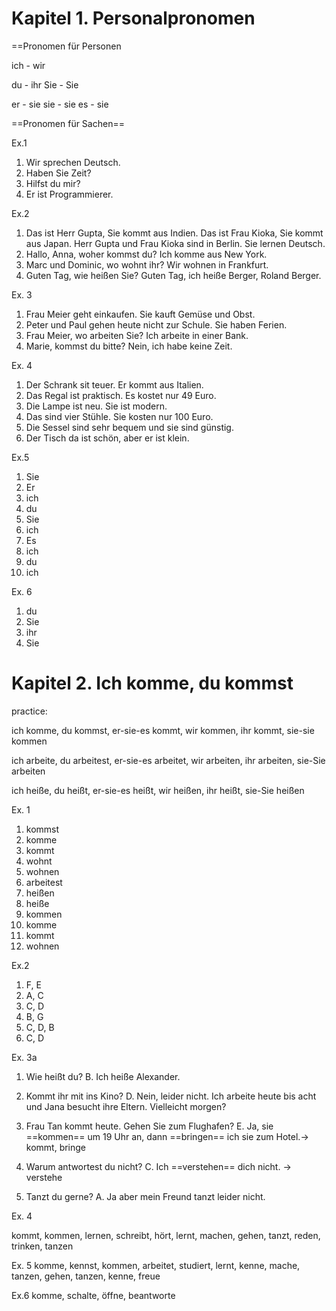 
# Kapitel 1. Personalpronomen


==Pronomen für Personen

ich - wir

du - ihr
Sie - Sie

er - sie
sie - sie
es - sie

==Pronomen für Sachen==

Ex.1

1. Wir sprechen Deutsch.
2. Haben Sie Zeit?
3. Hilfst du mir?
4. Er ist Programmierer.

Ex.2

1. Das ist Herr Gupta, Sie kommt aus Indien.
    Das ist Frau Kioka, Sie kommt aus Japan.
    Herr Gupta und Frau Kioka sind in Berlin. Sie lernen Deutsch.
2. Hallo, Anna, woher kommst du? Ich komme aus New York.
3. Marc und Dominic, wo wohnt ihr? Wir wohnen in Frankfurt.
4. Guten Tag, wie heißen Sie? Guten Tag, ich heiße Berger, Roland Berger.

Ex. 3

1. Frau Meier geht einkaufen. Sie kauft Gemüse und Obst.
2. Peter und Paul gehen heute nicht zur Schule. Sie haben Ferien.
3. Frau Meier, wo arbeiten Sie? Ich arbeite in einer Bank.
4. Marie, kommst du bitte? Nein, ich habe keine Zeit.

Ex. 4

1. Der Schrank sit teuer. Er kommt aus Italien.
2. Das Regal ist praktisch. Es kostet nur 49 Euro.
3. Die Lampe ist neu. Sie ist modern.
4. Das sind vier Stühle. Sie kosten nur 100 Euro.
5. Die Sessel sind sehr bequem und sie sind günstig.
6. Der Tisch da ist schön, aber er ist klein.

Ex.5

1. Sie
2. Er
3. ich
4. du
5. Sie
6. ich
7. Es
8. ich
9. du
10. ich

Ex. 6

1. du
2. Sie
3. ihr
4. Sie

# Kapitel 2. Ich komme, du kommst

practice:

ich komme, du kommst, er-sie-es kommt, wir kommen, ihr kommt, sie-sie kommen

ich arbeite, du arbeitest, er-sie-es arbeitet, wir arbeiten, ihr arbeiten, sie-Sie arbeiten

ich heiße, du heißt, er-sie-es heißt, wir heißen, ihr heißt, sie-Sie heißen

Ex. 1

1. kommst
2. komme
3. kommt
4. wohnt
5. wohnen
6. arbeitest
7. heißen
8. heiße
9. kommen
10. komme
11. kommt
12. wohnen

Ex.2

1. F, E
2. A, C
3. C, D
4. B, G
5. C, D, B
6. C, D

Ex. 3a

1. Wie heißt du?
B. Ich heiße Alexander.

2. Kommt ihr mit ins Kino?
D. Nein, leider nicht. Ich arbeite heute bis acht und Jana besucht ihre Eltern. Vielleicht morgen?

3. Frau Tan kommt heute. Gehen Sie zum Flughafen?
E. Ja, sie ==kommen== um 19 Uhr an, dann ==bringen== ich sie zum Hotel.-> kommt, bringe

4. Warum antwortest du nicht?
C. Ich ==verstehen== dich nicht. -> verstehe

5. Tanzt du gerne?
A. Ja aber mein Freund tanzt leider nicht.

Ex. 4

kommt, kommen, lernen, schreibt, hört, lernt, machen, gehen, tanzt, reden, trinken, tanzen

Ex. 5
komme, kennst, kommen, arbeitet, studiert, lernt, kenne, mache, tanzen, gehen, tanzen, kenne, freue

Ex.6 
komme, schalte, öffne, beantworte